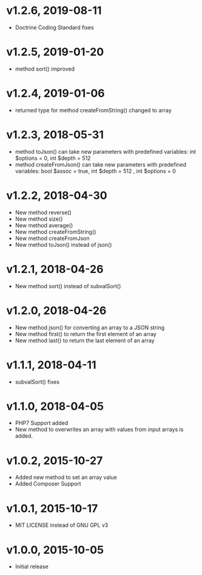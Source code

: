 # v1.2.6, 2019-08-11
* Doctrine Coding Standard fixes

# v1.2.5, 2019-01-20
* method sort() improved

# v1.2.4, 2019-01-06
* returned type for method createFromString() changed to array

# v1.2.3, 2018-05-31
* method toJson() can take new parameters with predefined variables: int $options = 0, int $depth = 512
* method createFromJson() can take new parameters with predefined variables: bool $assoc = true, int $depth = 512 , int $options = 0

# v1.2.2, 2018-04-30
* New method reverse()
* New method size()
* New method average()
* New method createFromString()
* New method createFromJson
* New method toJson() instead of json()

# v1.2.1, 2018-04-26
* New method sort() instead of subvalSort()

# v1.2.0, 2018-04-26
* New method json() for converting an array to a JSON string
* New method first() to return the first element of an array
* New method last() to return the last element of an array

# v1.1.1, 2018-04-11
* subvalSort() fixes

# v1.1.0, 2018-04-05
* PHP7 Support added
* New method to overwrites an array with values from input arrays is added.

# v1.0.2, 2015-10-27
* Added new method to set an array value
* Added Composer Support

# v1.0.1, 2015-10-17
* MIT LICENSE instead of GNU GPL v3

# v1.0.0, 2015-10-05
* Initial release
